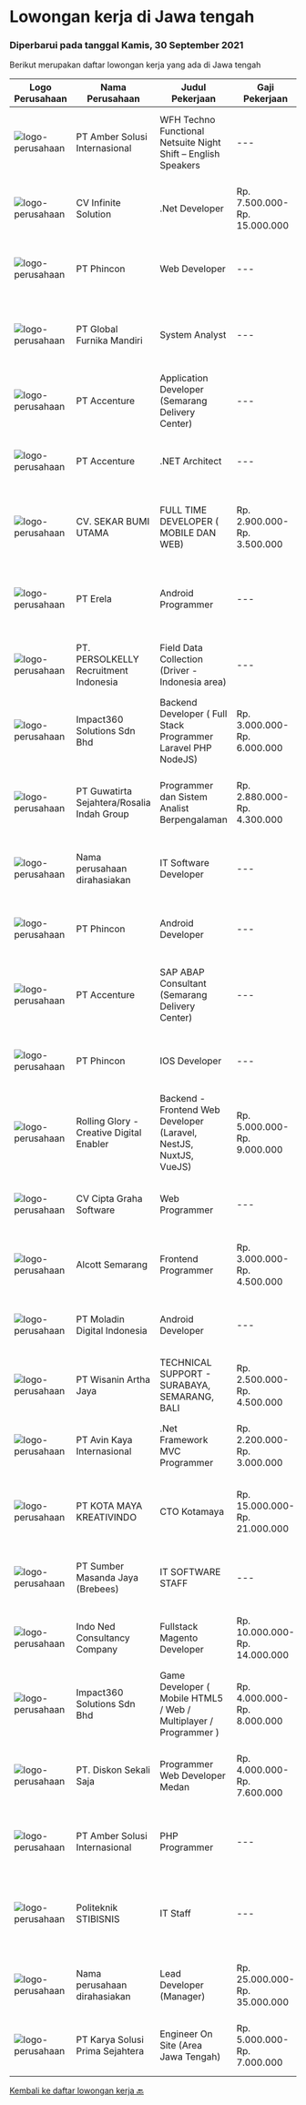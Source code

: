 
  # Lowongan kerja di Jawa tengah

  ### Diperbarui pada tanggal Kamis, 30 September 2021

  Berikut merupakan daftar lowongan kerja yang ada di Jawa tengah

  |Logo Perusahaan | Nama Perusahaan | Judul Pekerjaan | Gaji Pekerjaan | Lokasi | Deskripsi | Tanggal diunggah | Pranala |
  | -------------- | --------------- | --------------- | --------- | --------- | -------------- | ------- | ----------- |
  |![logo-perusahaan](https://us.123rf.com/450wm/pavelstasevich/pavelstasevich1811/pavelstasevich181101027/112815900-stock-vector-no-image-available-icon-flat-vector.jpg?ver=6)|PT Amber Solusi Internasional|WFH Techno Functional Netsuite Night Shift – English Speakers|---|Jawa Timur|WFH IT Support Night Shift – English SpeakersDuties and Responsibilities:  Supporting the business in IT area (application and data) Update pricing...|Rabu, 29 September 2021|https://www.jobstreet.co.id/id/job/wfh-techno-functional-netsuite-night-shift-english-speakers-3643356?token=0~88b8cdf3-8990-4a00-961f-25868f58a66e&sectionRank=1&jobId=jobstreet-id-job-3643356|
|![logo-perusahaan](https://image-service-cdn.seek.com.au/07d59bd68a1ec74ad9b617f4aa3ff848990ba0e6/ee4dce1061f3f616224767ad58cb2fc751b8d2dc)|CV Infinite Solution|.Net Developer|Rp. 7.500.000-Rp. 15.000.000|Jakarta Raya|Works from home is our advantage, there's never been a better time to work from home Monday to Friday 9 Hours / day Having own PC / Laptop minimal...|Rabu, 29 September 2021|https://www.jobstreet.co.id/id/job/net-developer-3642328?token=0~88b8cdf3-8990-4a00-961f-25868f58a66e&sectionRank=2&jobId=jobstreet-id-job-3642328|
|![logo-perusahaan](https://image-service-cdn.seek.com.au/13c7c79ce8e6e7a5b3609e4e6d0ee4622834fcb3/ee4dce1061f3f616224767ad58cb2fc751b8d2dc)|PT Phincon|Web Developer|---|Jakarta Selatan|Job Descriptions : Web developer is responsible for implementing visual and interactive elements that users engage with through their web browser when...|Rabu, 29 September 2021|https://www.jobstreet.co.id/id/job/web-developer-3643002?token=0~88b8cdf3-8990-4a00-961f-25868f58a66e&sectionRank=3&jobId=jobstreet-id-job-3643002|
|![logo-perusahaan](https://us.123rf.com/450wm/pavelstasevich/pavelstasevich1811/pavelstasevich181101027/112815900-stock-vector-no-image-available-icon-flat-vector.jpg?ver=6)|PT Global Furnika Mandiri|System Analyst|---|Semarang|SYSTEM ANALYSTJob Requirements:•   Bachelor’s Degree in Computer Science / Information Technology•   Having experiences as IT Business Analyst for...|Senin, 27 September 2021|https://www.jobstreet.co.id/id/job/system-analyst-3632177?token=0~88b8cdf3-8990-4a00-961f-25868f58a66e&sectionRank=4&jobId=jobstreet-id-job-3632177|
|![logo-perusahaan](https://image-service-cdn.seek.com.au/b7421b8f8728c12962b323fe7c97484c15d95994/ee4dce1061f3f616224767ad58cb2fc751b8d2dc)|PT Accenture|Application Developer (Semarang Delivery Center)|---|Semarang|About AccentureAccenture is a global professional services company with leading capabilities in digital, cloud and security. Combining unmatched...|Rabu, 29 September 2021|https://www.jobstreet.co.id/id/job/application-developer-semarang-delivery-center-3632480?token=0~88b8cdf3-8990-4a00-961f-25868f58a66e&sectionRank=5&jobId=jobstreet-id-job-3632480|
|![logo-perusahaan](https://image-service-cdn.seek.com.au/b7421b8f8728c12962b323fe7c97484c15d95994/ee4dce1061f3f616224767ad58cb2fc751b8d2dc)|PT Accenture|.NET Architect|---|Semarang|About AccentureAccenture is a global professional services company with leading capabilities in digital, cloud, and security. Combining unmatched...|Rabu, 29 September 2021|https://www.jobstreet.co.id/id/job/net-architect-3633497?token=0~88b8cdf3-8990-4a00-961f-25868f58a66e&sectionRank=6&jobId=jobstreet-id-job-3633497|
|![logo-perusahaan](https://image-service-cdn.seek.com.au/bb1828e6cd676475dfb7b227e5909c2b650b3a86/ee4dce1061f3f616224767ad58cb2fc751b8d2dc)|CV. SEKAR BUMI UTAMA|FULL TIME DEVELOPER ( MOBILE DAN WEB)|Rp. 2.900.000-Rp. 3.500.000|Semarang|Front End DeveloperKeahlian :1.     Menguasai web programming (PHP, HTML, JAVASCRIPT,CSS)2.     Memahami tentang DBMS ( Postgre, SQLserver atau...|Rabu, 29 September 2021|https://www.jobstreet.co.id/id/job/full-time-developer-mobile-dan-web-3627992?token=0~88b8cdf3-8990-4a00-961f-25868f58a66e&sectionRank=7&jobId=jobstreet-id-job-3627992|
|![logo-perusahaan](https://image-service-cdn.seek.com.au/cc8d8c9f0ba1f73a44b17955bdd729eab0a12a93/ee4dce1061f3f616224767ad58cb2fc751b8d2dc)|PT Erela|Android Programmer|---|Semarang|Kualifikasi: Minimal S1 Teknik Informatika Menguasai Android Studio, Java, JSON,PHP Menguasai HTML, CSS, Javascript, Jquery Menguasai teknik...|Rabu, 29 September 2021|https://www.jobstreet.co.id/id/job/android-programmer-3632635?token=0~88b8cdf3-8990-4a00-961f-25868f58a66e&sectionRank=8&jobId=jobstreet-id-job-3632635|
|![logo-perusahaan](https://image-service-cdn.seek.com.au/a778cc2d537d275f0abc3d64068f14c4c640057e/ee4dce1061f3f616224767ad58cb2fc751b8d2dc)|PT. PERSOLKELLY Recruitment Indonesia|Field Data Collection (Driver - Indonesia area)|---|Jawa Barat|Role Responsibility : Collect (map) imaginary in the areas as per instructed by leader. To fulfill mapping target in daily/monthly basis &amp;...|Senin, 27 September 2021|https://www.jobstreet.co.id/id/job/field-data-collection-driver-indonesia-area-3640572?token=0~88b8cdf3-8990-4a00-961f-25868f58a66e&sectionRank=9&jobId=jobstreet-id-job-3640572|
|![logo-perusahaan](https://image-service-cdn.seek.com.au/f3e505b4d9da682a6f4f311bd59ccfe97c6d80cd/ee4dce1061f3f616224767ad58cb2fc751b8d2dc)|Impact360 Solutions Sdn Bhd|Backend Developer ( Full Stack Programmer Laravel PHP NodeJS)|Rp. 3.000.000-Rp. 6.000.000|Jakarta Raya|We are a game company hiring backend and full stack programmers from all parts of Indonesia (remote work). If you have real experience buildinga)...|Rabu, 29 September 2021|https://www.jobstreet.co.id/id/job/backend-developer-full-stack-programmer-laravel-php-nodejs-4661320/origin/my?token=0~88b8cdf3-8990-4a00-961f-25868f58a66e&sectionRank=10&jobId=jobstreet-my-job-4661320|
|![logo-perusahaan](https://image-service-cdn.seek.com.au/a19a581a662fdb2d7c562e3b2681323b00c8ebd3/ee4dce1061f3f616224767ad58cb2fc751b8d2dc)|PT Guwatirta Sejahtera/Rosalia Indah Group|Programmer dan Sistem  Analist  Berpengalaman|Rp. 2.880.000-Rp. 4.300.000|Jawa Tengah|Usia maksimal 35 tahun  Pendidikan D3 Jurusan IT  Menguasai minimal satu bahasa pemprograman dan database  Mampu memahami panduan berbahasa inggris...|Senin, 27 September 2021|https://www.jobstreet.co.id/id/job/programmer-dan-sistem-analist-berpengalaman-3632139?token=0~88b8cdf3-8990-4a00-961f-25868f58a66e&sectionRank=11&jobId=jobstreet-id-job-3632139|
|![logo-perusahaan](https://us.123rf.com/450wm/pavelstasevich/pavelstasevich1811/pavelstasevich181101027/112815900-stock-vector-no-image-available-icon-flat-vector.jpg?ver=6)|Nama perusahaan dirahasiakan|IT Software Developer|---|Jawa Tengah|Minimum Bachelor's Degree in any discipline Minimum 3 years working as a programmer, with experience in Flutter and PHP programming Has experience...|Selasa, 28 September 2021|https://www.jobstreet.co.id/id/job/it-software-developer-3641264?token=0~88b8cdf3-8990-4a00-961f-25868f58a66e&sectionRank=12&jobId=jobstreet-id-job-3641264|
|![logo-perusahaan](https://image-service-cdn.seek.com.au/13c7c79ce8e6e7a5b3609e4e6d0ee4622834fcb3/ee4dce1061f3f616224767ad58cb2fc751b8d2dc)|PT Phincon|Android Developer|---|Jakarta Selatan|Technical Requirements  In-depth knowledge of programming languages of Kotlin or Java and Android SDK Sample portfolio of released applications on the...|Rabu, 29 September 2021|https://www.jobstreet.co.id/id/job/android-developer-3642992?token=0~88b8cdf3-8990-4a00-961f-25868f58a66e&sectionRank=13&jobId=jobstreet-id-job-3642992|
|![logo-perusahaan](https://image-service-cdn.seek.com.au/b7421b8f8728c12962b323fe7c97484c15d95994/ee4dce1061f3f616224767ad58cb2fc751b8d2dc)|PT Accenture|SAP ABAP Consultant (Semarang Delivery Center)|---|Semarang|Accenture is a leading global professional services company, providing a broad range of services in strategy and consulting, interactive, technology,...|Selasa, 28 September 2021|https://www.jobstreet.co.id/id/job/sap-abap-consultant-semarang-delivery-center-3626458?token=0~88b8cdf3-8990-4a00-961f-25868f58a66e&sectionRank=14&jobId=jobstreet-id-job-3626458|
|![logo-perusahaan](https://image-service-cdn.seek.com.au/13c7c79ce8e6e7a5b3609e4e6d0ee4622834fcb3/ee4dce1061f3f616224767ad58cb2fc751b8d2dc)|PT Phincon|IOS Developer|---|Jakarta Selatan|Technical Requirements  In-depth knowledge of programming languages of iOS Swift with UI Kit with Sample portfolio of released applications on the...|Rabu, 29 September 2021|https://www.jobstreet.co.id/id/job/ios-developer-3642988?token=0~88b8cdf3-8990-4a00-961f-25868f58a66e&sectionRank=15&jobId=jobstreet-id-job-3642988|
|![logo-perusahaan](https://image-service-cdn.seek.com.au/102dca1c75fb558e6532d8df396235b956dd0e8e/ee4dce1061f3f616224767ad58cb2fc751b8d2dc)|Rolling Glory - Creative Digital Enabler|Backend - Frontend Web Developer (Laravel, NestJS, NuxtJS, VueJS)|Rp. 5.000.000-Rp. 9.000.000|Jakarta Raya|Rolling Glory is looking for a Backend Developer or Frontend Developer role. Rolling Glory is looking for a Web Developer role, who have experience in...|Senin, 27 September 2021|https://www.jobstreet.co.id/id/job/backend-frontend-web-developer-laravel-nestjs-nuxtjs-vuejs-3639806?token=0~88b8cdf3-8990-4a00-961f-25868f58a66e&sectionRank=16&jobId=jobstreet-id-job-3639806|
|![logo-perusahaan](https://us.123rf.com/450wm/pavelstasevich/pavelstasevich1811/pavelstasevich181101027/112815900-stock-vector-no-image-available-icon-flat-vector.jpg?ver=6)|CV Cipta Graha Software|Web Programmer|---|Pekalongan|Cipta Graha Software merupakan penyedia jasa atau layanan IT yang memiliki spesialisasi dalam pengembangan perangkat lunak (software) tepat guna. Hal...|Senin, 27 September 2021|https://www.jobstreet.co.id/id/job/web-programmer-3639919?token=0~88b8cdf3-8990-4a00-961f-25868f58a66e&sectionRank=17&jobId=jobstreet-id-job-3639919|
|![logo-perusahaan](https://image-service-cdn.seek.com.au/d16238354b494eee9a527edfec741716a04bc65a/ee4dce1061f3f616224767ad58cb2fc751b8d2dc)|Alcott Semarang|Frontend Programmer|Rp. 3.000.000-Rp. 4.500.000|Semarang|Responsibilities : Translate designs into clean markup with HTML &amp; CSS Develop functional and appealing web and mobile-based applications based on...|Minggu, 26 September 2021|https://www.jobstreet.co.id/id/job/frontend-programmer-3639056?token=0~88b8cdf3-8990-4a00-961f-25868f58a66e&sectionRank=18&jobId=jobstreet-id-job-3639056|
|![logo-perusahaan](https://image-service-cdn.seek.com.au/2f5d57381ccba0c9825e4d9de4faaf965d821c14/ee4dce1061f3f616224767ad58cb2fc751b8d2dc)|PT Moladin Digital Indonesia|Android Developer|---|Jakarta Raya|About The RoleWe are looking for an Android Developer to join our growing team here. Candidates will develop Android applications for phones and will...|Minggu, 26 September 2021|https://www.jobstreet.co.id/id/job/android-developer-3631432?token=0~88b8cdf3-8990-4a00-961f-25868f58a66e&sectionRank=19&jobId=jobstreet-id-job-3631432|
|![logo-perusahaan](https://image-service-cdn.seek.com.au/baab5fef8d61b88cc98204e98c07633534edabdc/ee4dce1061f3f616224767ad58cb2fc751b8d2dc)|PT Wisanin Artha Jaya|TECHNICAL SUPPORT - SURABAYA, SEMARANG, BALI|Rp. 2.500.000-Rp. 4.500.000|Surabaya|Technical Support : Surabaya, Semarang, and Bali.Please put the city that you apply on the CV.Specifically responsible for installation,...|Jumat, 24 September 2021|https://www.jobstreet.co.id/id/job/technical-support-surabaya-semarang-bali-3638664?token=0~88b8cdf3-8990-4a00-961f-25868f58a66e&sectionRank=20&jobId=jobstreet-id-job-3638664|
|![logo-perusahaan](https://image-service-cdn.seek.com.au/bb72e50361f18b4bc526244170a7602c931526d0/ee4dce1061f3f616224767ad58cb2fc751b8d2dc)|PT Avin Kaya Internasional|.Net Framework MVC Programmer|Rp. 2.200.000-Rp. 3.000.000|Jawa Tengah|Persyaratan : Pendidikan minimal D3 atau S1 Teknik Informatika Lebih disukai memiliki pengalaman minimal 1 tahun di bidangnya, Fresh Graduate...|Jumat, 24 September 2021|https://www.jobstreet.co.id/id/job/net-framework-mvc-programmer-3629584?token=0~88b8cdf3-8990-4a00-961f-25868f58a66e&sectionRank=21&jobId=jobstreet-id-job-3629584|
|![logo-perusahaan](https://image-service-cdn.seek.com.au/097ef14986ab02b26604dbdb766f2db37ee10a94/ee4dce1061f3f616224767ad58cb2fc751b8d2dc)|PT KOTA MAYA KREATIVINDO|CTO Kotamaya|Rp. 15.000.000-Rp. 21.000.000|Jawa Tengah|Kotamaya merupakan aplikasi game social commerce pertama di Indonesia yang sedang berkembang. Saat ini kami dipercaya dan sudah mendapatkan pendanaan...|Minggu, 26 September 2021|https://www.jobstreet.co.id/id/job/cto-kotamaya-3639179?token=0~88b8cdf3-8990-4a00-961f-25868f58a66e&sectionRank=22&jobId=jobstreet-id-job-3639179|
|![logo-perusahaan](https://image-service-cdn.seek.com.au/f3d7a39d1ee42e1f13ee2b824319815afdcb74eb/ee4dce1061f3f616224767ad58cb2fc751b8d2dc)|PT Sumber Masanda Jaya (Brebees)|IT SOFTWARE STAFF|---|Brebes|Kualifikasi : S1 Teknik Informatika / Teknik Komputer Menguasai VB atau VB. Net, C++, C# Memahami mengenai database Mampu menentukan prioritas...|Kamis, 23 September 2021|https://www.jobstreet.co.id/id/job/it-software-staff-3621987?token=0~88b8cdf3-8990-4a00-961f-25868f58a66e&sectionRank=23&jobId=jobstreet-id-job-3621987|
|![logo-perusahaan](https://image-service-cdn.seek.com.au/0a642188b6f444564b4e7d0e61cdd79a37cdf0fa/ee4dce1061f3f616224767ad58cb2fc751b8d2dc)|Indo Ned Consultancy Company|Fullstack Magento Developer|Rp. 10.000.000-Rp. 14.000.000|Bali|Note: This job is not at IndoNed. You will be working for a Dutch company called U Digital (U B.V.) in Indonesia. U Digital is responsible for the...|Sabtu, 25 September 2021|https://www.jobstreet.co.id/id/job/fullstack-magento-developer-3625323?token=0~88b8cdf3-8990-4a00-961f-25868f58a66e&sectionRank=24&jobId=jobstreet-id-job-3625323|
|![logo-perusahaan](https://image-service-cdn.seek.com.au/06b729438205195a03d4bcec08ce1ddd5d9c1576/ee4dce1061f3f616224767ad58cb2fc751b8d2dc)|Impact360 Solutions Sdn Bhd|Game Developer ( Mobile HTML5 / Web / Multiplayer / Programmer )|Rp. 4.000.000-Rp. 8.000.000|Aceh|We are hiring remote HTML5 game developers from all parts of Indonesia. If you have real experience building HTML5 games or applications, you're...|Jumat, 24 September 2021|https://www.jobstreet.co.id/id/job/game-developer-mobile-html5-web-multiplayer-programmer-4672691/origin/my?token=0~88b8cdf3-8990-4a00-961f-25868f58a66e&sectionRank=25&jobId=jobstreet-my-job-4672691|
|![logo-perusahaan](https://image-service-cdn.seek.com.au/37da413d1d78b985b44db2cacac2517bee9e42db/ee4dce1061f3f616224767ad58cb2fc751b8d2dc)|PT. Diskon Sekali Saja|Programmer Web Developer  Medan|Rp. 4.000.000-Rp. 7.600.000|Sumatera Utara|# Paham php dan web development# Memiliki Team work effort# Kami memberikan benefit saham (esop) di perusahaan kami untuk kandidat yang tepat#...|Jumat, 24 September 2021|https://www.jobstreet.co.id/id/job/programmer-web-developer-medan-3628982?token=0~88b8cdf3-8990-4a00-961f-25868f58a66e&sectionRank=26&jobId=jobstreet-id-job-3628982|
|![logo-perusahaan](https://us.123rf.com/450wm/pavelstasevich/pavelstasevich1811/pavelstasevich181101027/112815900-stock-vector-no-image-available-icon-flat-vector.jpg?ver=6)|PT Amber Solusi Internasional|PHP Programmer|---|Makassar|PHP ProgrammerRequirements: At least 5 years of solid hands-on experience in web development Required skills: MYSQL, CSS, HTML, Javascript, PHP...|Kamis, 23 September 2021|https://www.jobstreet.co.id/id/job/php-programmer-3637594?token=0~88b8cdf3-8990-4a00-961f-25868f58a66e&sectionRank=27&jobId=jobstreet-id-job-3637594|
|![logo-perusahaan](https://image-service-cdn.seek.com.au/37ad018433b5bc1e9a2c62a492dbb4859a93d8b1/ee4dce1061f3f616224767ad58cb2fc751b8d2dc)|Politeknik STIBISNIS|IT Staff|---|Tegal|Lulusan S1: Teknik Komputer/Informatika/Sistem Informasi Memahami bahasa pemrograman (PHP/MySQL/HTML,etc) Menguasai jaringan/networking Berpengalaman...|Jumat, 24 September 2021|https://www.jobstreet.co.id/id/job/it-staff-3638582?token=0~88b8cdf3-8990-4a00-961f-25868f58a66e&sectionRank=28&jobId=jobstreet-id-job-3638582|
|![logo-perusahaan](https://us.123rf.com/450wm/pavelstasevich/pavelstasevich1811/pavelstasevich181101027/112815900-stock-vector-no-image-available-icon-flat-vector.jpg?ver=6)|Nama perusahaan dirahasiakan|Lead Developer (Manager)|Rp. 25.000.000-Rp. 35.000.000|Bali|Ensure that the team continues to deliver high-quality results that satisfy clients' and partners' web technology needs. Foster a culture of...|Kamis, 23 September 2021|https://www.jobstreet.co.id/id/job/lead-developer-manager-3636675?token=0~88b8cdf3-8990-4a00-961f-25868f58a66e&sectionRank=29&jobId=jobstreet-id-job-3636675|
|![logo-perusahaan](https://image-service-cdn.seek.com.au/bb0f2c313297f2db3d497466b95d7da85644edc0/ee4dce1061f3f616224767ad58cb2fc751b8d2dc)|PT Karya Solusi Prima Sejahtera|Engineer On Site (Area Jawa Tengah)|Rp. 5.000.000-Rp. 7.000.000|Jawa Tengah|Requirement : Candidate must possess at least Diploma, Bachelor's Degree in Engineering (Computer/Telecommunication), Computer Science/Information...|Jumat, 24 September 2021|https://www.jobstreet.co.id/id/job/engineer-on-site-area-jawa-tengah-3637742?token=0~88b8cdf3-8990-4a00-961f-25868f58a66e&sectionRank=30&jobId=jobstreet-id-job-3637742|


  [Kembali ke daftar lowongan kerja 🔙](../README.md#daftar-lowongan-kerja)
  